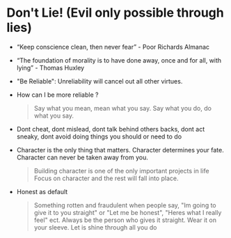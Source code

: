 # Don't Lie! (Evil only possible through lies)

- “Keep conscience clean, then never fear”  - Poor Richards Almanac

- “The foundation of morality is to have done away, once and for all, with lying” - Thomas Huxley
   

- "Be Reliable": Unreliability will cancel out all other virtues.  

- How can I be more reliable ? 
  > Say what you mean, mean what you say.
  > Say what you do, do what you say.

- Dont cheat, dont mislead, dont talk behind others backs, dont act sneaky, dont avoid doing things you should or need to do

- Character is the only thing that matters. Character determines your fate. Character can never be taken away from you. 

  > Building character is one of the only important projects in life
  > Focus on character and the rest will fall into place.

- Honest as default

  > Something rotten and fraudulent when people say, "Im going to give
    it to you straight" or "Let me be honest", "Heres what I really
    feel" ect.  Always be the person who gives it straight. Wear it on
    your sleeve. Let is shine through all you do
